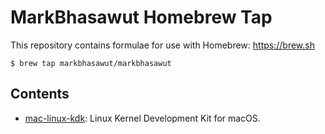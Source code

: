# MarkBhasawut Homebrew Tap

This repository contains formulae for use with Homebrew: https://brew.sh

```
$ brew tap markbhasawut/markbhasawut
```

## Contents

- [mac-linux-kdk](Formula/mac-linux-kdk.rb): Linux Kernel Development Kit for macOS.